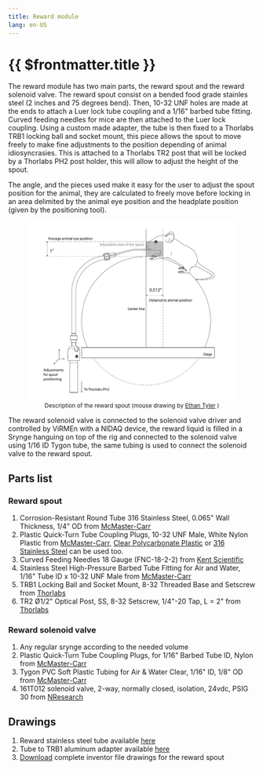 ```yaml
---
title: Reward module
lang: en-US
---
```


# {{ $frontmatter.title }}

The reward module has two main parts, the reward spout and the reward solenoid valve. The reward spout consist on a bended food grade stainles steel (2 inches and 75 degrees bend). Then, 10-32 UNF holes are made at the ends to attach a Luer lock tube coupling and a 1/16" barbed tube fitting. Curved feeding needles for mice are then attached to the Luer lock coupling. Using a custom made adapter, the tube is then fixed to a Thorlabs TRB1 locking ball and socket mount, this piece allows the spout to move freely to make fine adjustments to the position depending of animal idiosyncrasies. This is attached to a Thorlabs TR2 post that will be locked by a Thorlabs PH2 post holder, this will allow to adjust the height of the spout.

The angle, and the pieces used make it easy for the user to adjust the spout position for the animal, they are calculated to freely move before locking in an area delimited by the animal eye position and the headplate position (given by the positioning tool).

<figure>
  <img src='./assets/images/reward/reward-description.png'>
  <center><figcaption><small>Description of the reward spout (mouse drawing by <a href="https://doi.org/10.5281/zenodo.3926057">Ethan Tyler</a> )</small></figcaption></center>
</figure>

The reward solenoid valve is connected to the solenoid valve driver and controlled by ViRMEn with a NIDAQ device, the reward liquid is filled in a Srynge hanguing on top of the rig and connected to the solenoid valve using 1/16 ID Tygon tube, the same tubing is used to connect the solenoid valve to the reward spout.

## Parts list

### Reward spout

1. Corrosion-Resistant Round Tube 316 Stainless Steel, 0.065" Wall Thickness, 1/4" OD from [McMaster-Carr](https://www.mcmaster.com/89495K395/)
2. Plastic Quick-Turn Tube Coupling Plugs, 10-32 UNF Male, White Nylon Plastic from [McMaster-Carr](https://www.mcmaster.com/51525K428/), [Clear Polycarbonate Plastic](https://www.mcmaster.com/51525K431/) or [316 Stainless Steel](https://www.mcmaster.com/5194K43/) can be used too.
3. Curved Feeding Needles 18 Gauge (FNC-18-2-2) from [Kent Scientific](https://www.kentscientific.com/products/curved-feeding-needles/)
4. Stainless Steel High-Pressure Barbed Tube Fitting for Air and Water, 1/16" Tube ID x 10-32 UNF Male from [McMaster-Carr](https://www.mcmaster.com/4406T11/)
5. TRB1 Locking Ball and Socket Mount, 8-32 Threaded Base and Setscrew from [Thorlabs](https://www.thorlabs.com/thorproduct.cfm?partnumber=TRB1)
6. TR2 Ø1/2" Optical Post, SS, 8-32 Setscrew, 1/4"-20 Tap, L = 2" from [Thorlabs](https://www.thorlabs.com/thorproduct.cfm?partnumber=TR2)

### Reward solenoid valve

1. Any regular srynge according to the needed volume
2. Plastic Quick-Turn Tube Coupling Plugs, for 1/16" Barbed Tube ID, Nylon from [McMaster-Carr](https://www.mcmaster.com/51525K121/)
3. Tygon PVC Soft Plastic Tubing for Air & Water Clear, 1/16" ID, 1/8" OD from [McMaster-Carr](https://www.mcmaster.com/6516T11/)
4. 161T012 solenoid valve, 2-way, normally closed, isolation, 24vdc, PSIG 30 from [NResearch](https://www.nresearch.com/)

## Drawings

1. Reward stainless steel tube available <a href='./assets/pdf/reward/stainless_steel_tube.pdf' target='_blank'>here</a>
2. Tube to TRB1 aluminum adapter available <a href='./assets/pdf/reward/tube_to_trb1_adapter.pdf' target='_blank'>here</a>
3. <a href='./assets/drawings/reward.zip'>Download</a> complete inventor file drawings for the reward spout